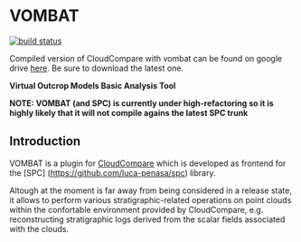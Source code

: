 VOMBAT
=====



[![build 
status](http://ns392452.ip-176-31-109.eu:808/penasa/vombat/badges/master/build.svg)](http://ns392452.ip-176-31-109.eu:808/penasa/vombat/commits/master)


Compiled version of CloudCompare with vombat can be found on google drive
[here](https://drive.google.com/open?id=1MNwG3LGH8dOZ0friJ0wewYCIDVSBsqVN). Be sure to download the latest one.



**Virtual Outcrop Models Basic Analysis Tool**


**NOTE: VOMBAT (and SPC) is currently under high-refactoring so it is highly likely that it will not compile agains the latest SPC trunk**

Introduction
------------
VOMBAT is a plugin for [CloudCompare](https://github.com/cloudcompare/trunk, "cloudcompare link on github") which is developed as frontend for the [SPC] (https://github.com/luca-penasa/spc) library. 

Altough at the moment is far away from being considered in a release state, it allows to perform various stratigraphic-related operations on point clouds within the confortable environment provided by CloudCompare, e.g. reconstructing stratigraphic logs derived from the scalar fields associated with the clouds.

